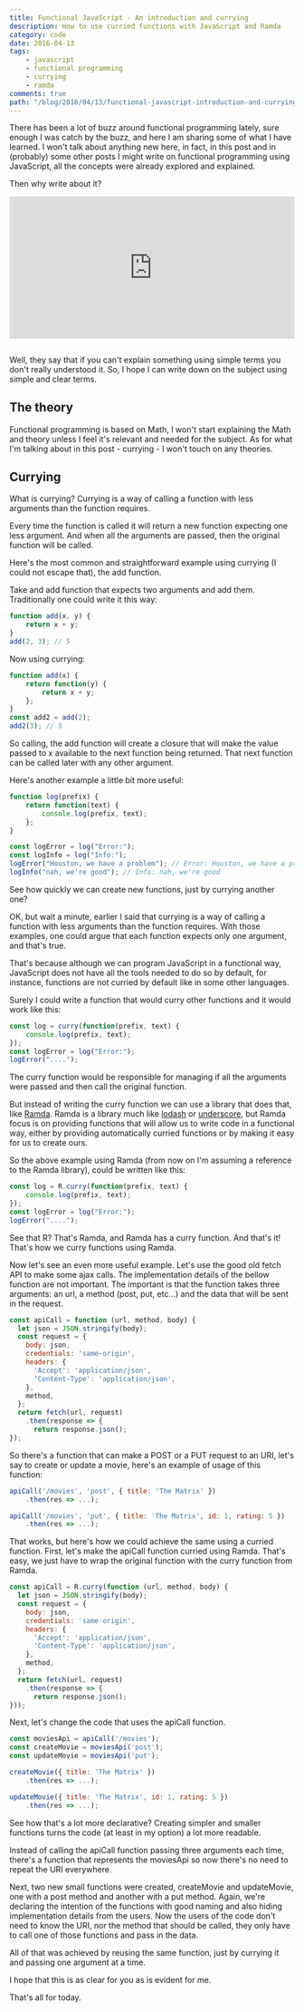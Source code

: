 ```yaml
---
title: Functional JavaScript - An introduction and currying
description: How to use curried functions with JavaScript and Ramda
category: code
date: 2016-04-13
tags:
    - javascript
    - functional programming
    - currying
    - ramda
comments: true
path: "/blog/2016/04/13/functional-javascript-introduction-and-currying"
---
```


There has been a lot of buzz around functional programming lately, sure enough I was catch by the buzz, and here I am sharing some of what I have learned.
I won't talk about anything new here, in fact, in this post and in (probably) some other posts I might write on functional programming using JavaScript, all the concepts were already explored and explained.

Then why write about it?

<div style="left: 0px; width: 100%; height: 0px; position: relative; padding-bottom: 49.8853%;margin-bottom: 2em;"><iframe src="https://giphy.com/embed/lYKvaJ8EQTzCU/twitter/iframe" frameborder="0" allowfullscreen="true" webkitallowfullscreen="true" mozallowfullscreen="true" style="top: 0px; left: 0px; width: 100%; height: 100%; position: absolute;"></iframe></div>

Well, they say that if you can't explain something using simple terms you don't really understood it. So, I hope I can write down on the subject using simple and clear terms.

## The theory

Functional programming is based on Math, I won't start explaining the Math and theory unless I feel it's relevant and needed for the subject. As for what I'm talking about in this post - currying - I won't touch on any theories.

## Currying

What is currying? Currying is a way of calling a function with less arguments than the function requires.

Every time the function is called it will return a new function expecting one less argument. And when all the arguments are passed, then the original function will be called.

Here's the most common and straightforward example using currying (I could not escape that), the add function.

Take and add function that expects two arguments and add them. Traditionally one could write it this way:

```javascript
function add(x, y) {
    return x + y;
}
add(2, 3); // 5
```

Now using currying:

```javascript
function add(x) {
    return function(y) {
        return x + y;
    };
}
const add2 = add(2);
add2(3); // 5
```

So calling, the add function will create a closure that will make the value passed to x available to the next function being returned. That next function can be called later with any other argument.

Here's another example a little bit more useful:

```javascript
function log(prefix) {
    return function(text) {
        console.log(prefix, text);
    };
}

const logError = log("Error:");
const logInfo = log("Info:");
logError("Houston, we have a problem"); // Error: Houston, we have a problem
logInfo("nah, we're good"); // Info: nah, we're good
```

See how quickly we can create new functions, just by currying another one?

OK, but wait a minute, earlier I said that currying is a way of calling a function with less arguments than the function requires. With those examples, one could argue that each function expects only one argument, and that's true.

That's because although we can program JavaScript in a functional way, JavaScript does not have all the tools needed to do so by default, for instance, functions are not curried by default like in some other languages.

Surely I could write a function that would curry other functions and it would work like this:

```javascript
const log = curry(function(prefix, text) {
    console.log(prefix, text);
});
const logError = log("Error:");
logError("....");
```

The curry function would be responsible for managing if all the arguments were passed and then call the original function.

But instead of writing the curry function we can use a library that does that, like [Ramda](http://ramdajs.com/). Ramda is a library much like [lodash](https://lodash.com/) or [underscore](http://underscorejs.org/), but Ramda focus is on providing functions that will allow us to write code in a functional way, either by providing automatically curried functions or by making it easy for us to create ours.

So the above example using Ramda (from now on I'm assuming a reference to the Ramda library), could be written like this:

```javascript
const log = R.curry(function(prefix, text) {
    console.log(prefix, text);
});
const logError = log("Error:");
logError("....");
```

See that R? That's Ramda, and Ramda has a curry function. And that's it! That's how we curry functions using Ramda.

Now let's see an even more useful example. Let's use the good old fetch API to make some ajax calls. The implementation details of the bellow function are not important. The important is that the function takes three arguments: an url, a method (post, put, etc...) and the data that will be sent in the request.

```javascript
const apiCall = function (url, method, body) {
  let json = JSON.stringify(body);
  const request = {
    body: json,
    credentials: 'same-origin',
    headers: {
      'Accept': 'application/json',
      'Content-Type': 'application/json',
    },
    method,
  };
  return fetch(url, request)
    .then(response => {
      return response.json();
});
```

So there's a function that can make a POST or a PUT request to an URI, let's say to create or update a movie, here's an example of usage of this function:

```javascript
apiCall('/movies', 'post', { title: 'The Matrix' })
    .then(res => ...);

apiCall('/movies', 'put', { title: 'The Matrix', id: 1, rating: 5 })
    .then(res => ...);
```

That works, but here's how we could achieve the same using a curried function. First, let's make the apiCall function curried using Ramda. That's easy, we just have to wrap the original function with the curry function from Ramda.

```javascript
const apiCall = R.curry(function (url, method, body) {
  let json = JSON.stringify(body);
  const request = {
    body: json,
    credentials: 'same-origin',
    headers: {
      'Accept': 'application/json',
      'Content-Type': 'application/json',
    },
    method,
  };
  return fetch(url, request)
    .then(response => {
      return response.json();
}));
```

Next, let's change the code that uses the apiCall function.

```javascript
const moviesApi = apiCall('/movies');
const createMovie = moviesApi('post');
const updateMovie = moviesApi('put');

createMovie({ title: 'The Matrix' })
    .then(res => ...);

updateMovie({ title: 'The Matrix', id: 1, rating: 5 })
    .then(res => ...);
```

See how that's a lot more declarative? Creating simpler and smaller functions turns the code (at least in my option) a lot more readable.

Instead of calling the apiCall function passing three arguments each time, there's a function that represents the moviesApi so now there's no need to repeat the URI everywhere.

Next, two new small functions were created, createMovie and updateMovie, one with a post method and another with a put method. Again, we're declaring the intention of the functions with good naming and also hiding implementation details from the users. Now the users of the code don't need to know the URI, nor the method that should be called, they only have to call one of those functions and pass in the data.

All of that was achieved by reusing the same function, just by currying it and passing one argument at a time.

I hope that this is as clear for you as is evident for me.

That's all for today.
